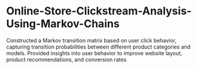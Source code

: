 # Online-Store-Clickstream-Analysis-Using-Markov-Chains
Constructed a Markov transition matrix based on user click behavior, capturing transition probabilities between different
product categories and models.
Provided insights into user behavior to improve website layout, product recommendations, and conversion rates
